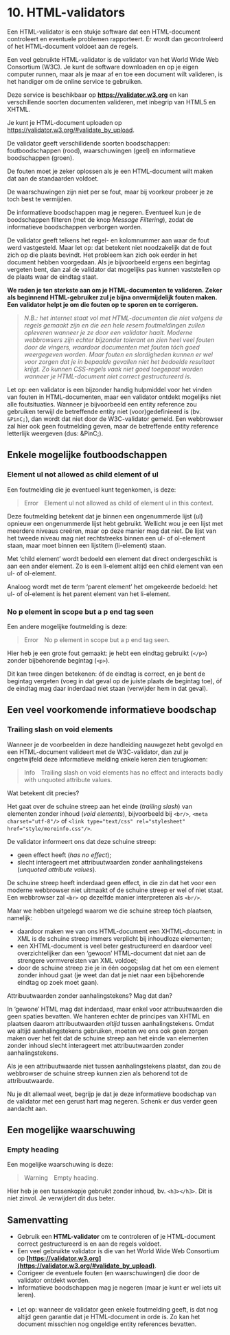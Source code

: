 # 10. HTML-validators

Een HTML-validator is een stukje software dat een HTML-document controleert en eventuele problemen rapporteert. Er wordt dan gecontroleerd of het HTML-document voldoet aan de regels.

Een veel gebruikte HTML-validator is de validator van het World Wide Web Consortium (W3C). Je kunt de software downloaden en op je eigen computer runnen, maar als je maar af en toe een document wilt valideren, is het handiger om de online service te gebruiken.

Deze service is beschikbaar op **https://validator.w3.org** en kan verschillende soorten documenten valideren, met inbegrip van HTML5 en XHTML.

Je kunt je HTML-document uploaden op https://validator.w3.org/#validate_by_upload.

De validator geeft verschilldende soorten boodschappen: foutboodschappen (rood), waarschuwingen (geel) en informatieve boodschappen (groen).

De fouten moet je zeker oplossen als je een HTML-document wilt maken dat aan de standaarden voldoet.

De waarschuwingen zijn niet per se fout, maar bij voorkeur probeer je ze toch best te vermijden.

De informatieve boodschappen mag je negeren. Eventueel kun je de boodschappen filteren (met de knop _Message Filtering_), zodat de informatieve boodschappen verborgen worden.

De validator geeft telkens het regel- en kolomnummer aan waar de fout werd vastgesteld. Maar let op: dat betekent niet noodzakelijk dat de fout zich op die plaats bevindt. Het probleem kan zich ook eerder in het document hebben voorgedaan. Als je bijvoorbeeld ergens een begintag vergeten bent, dan zal de validator dat mogelijks pas kunnen vaststellen op de plaats waar de eindtag staat.

**We raden je ten sterkste aan om je HTML-documenten te valideren. Zeker als beginnend HTML-gebruiker zul je bijna onvermijdelijk fouten maken. Een validator helpt je om die fouten op te sporen en te corrigeren.**

> *N.B.: het internet staat vol met HTML-documenten die niet volgens de regels gemaakt zijn en die een hele resem foutmeldingen zullen opleveren wanneer je ze door een validator haalt. Moderne webbrowsers zijn echter bijzonder tolerant en zien heel veel fouten door de vingers, waardoor documenten met fouten tóch goed weergegeven worden. Maar fouten en slordigheden kunnen er wel voor zorgen dat je in bepaalde gevallen niet het bedoelde resultaat krijgt. Zo kunnen CSS-regels vaak niet goed toegepast worden wanneer je HTML-document niet correct gestructureerd is.*

Let op: een validator is een bijzonder handig hulpmiddel voor het vinden van fouten in HTML-documenten, maar een validator ontdekt mogelijks niet alle foutsituaties. Wanneer je bijvoorbeeld een entity reference zou gebruiken terwijl de betreffende entity niet (voor)gedefinieerd is (bv. `&PinC;`), dan wordt dat niet door de W3C-validator gemeld. Een webbrowser zal hier ook geen foutmelding geven, maar de betreffende entity reference letterlijk weergeven (dus: &PinC;).

## Enkele mogelijke foutboodschappen

### Element ul not allowed as child element of ul

Een foutmelding die je eventueel kunt tegenkomen, is deze:

> Error Element ul not allowed as child of element ul in this context.

Deze foutmelding betekent dat je binnen een ongenummerde lijst (ul) opnieuw een ongenummerde lijst hebt gebruikt. Wellicht wou je een lijst met meerdere niveaus creëren, maar op deze manier mag dat niet. De lijst van het tweede niveau mag niet rechtstreeks binnen een ul- of ol-element staan, maar moet binnen een lijstitem (li-element) staan.

Met ‘child element’ wordt bedoeld een element dat direct ondergeschikt is aan een ander element. Zo is een li-element altijd een child element van een ul- of ol-element.

Analoog wordt met de term ‘parent element’ het omgekeerde bedoeld: het ul- of ol-element is het parent element van het li-element.

### No p element in scope but a p end tag seen

Een andere mogelijke foutmelding is deze:

> Error No p element in scope but a p end tag seen.

Hier heb je een grote fout gemaakt: je hebt een eindtag gebruikt (`</p>`) zonder bijbehorende begintag (`<p>`).

Dit kan twee dingen betekenen: óf de eindtag is correct, en je bent de begintag vergeten (voeg in dat geval op de juiste plaats de begintag toe), óf de eindtag mag daar inderdaad niet staan (verwijder hem in dat geval).

## Een veel voorkomende informatieve boodschap

### Trailing slash on void elements

Wanneer je de voorbeelden in deze handleiding nauwgezet hebt gevolgd en een HTML-document valideert met de W3C-validator, dan zul je ongetwijfeld deze informatieve melding enkele keren zien terugkomen:

> Info Trailing slash on void elements has no effect and interacts badly with unquoted attribute values.

Wat betekent dit precies?

Het gaat over de schuine streep aan het einde (_trailing slash_) van elementen zonder inhoud (_void elements_), bijvoorbeeld bij `<br/>`, `<meta charset="utf-8"/>` of `<link type="text/css" rel="stylesheet" href="style/moreinfo.css"/>`.

De validator informeert ons dat deze schuine streep:

- geen effect heeft (_has no effect_);
- slecht interageert met attribuutwaarden zonder aanhalingstekens (_unquoted attribute values_).

De schuine streep heeft inderdaad geen effect, in die zin dat het voor een moderne webbrowser niet uitmaakt of de schuine streep er wel of niet staat. Een webbrowser zal `<br>` op dezelfde manier interpreteren als `<br/>`.

Maar we hebben uitgelegd waarom we die schuine streep tóch plaatsen, namelijk:

- daardoor maken we van ons HTML-document een XHTML-document: in XML is de schuine streep immers verplicht bij inhoudloze elementen;
- een XHTML-document is veel beter gestructureerd en daardoor veel overzichtelijker dan een ‘gewoon’ HTML-document dat niet aan de strengere vormvereisten van XML voldoet;
- door de schuine streep zie je in één oogopslag dat het om een element zonder inhoud gaat (je weet dan dat je niet naar een bijbehorende eindtag op zoek moet gaan).

Attribuutwaarden zonder aanhalingstekens? Mag dat dan?

In ‘gewone’ HTML mag dat inderdaad, maar enkel voor attribuutwaarden die geen spaties bevatten. We hanteren echter de principes van XHTML en plaatsen daarom attribuutwaarden _altijd_ tussen aanhalingstekens. Omdat we altijd aanhalingstekens gebruiken, moeten we ons ook geen zorgen maken over het feit dat de schuine streep aan het einde van elementen zonder inhoud slecht interageert met attribuutwaarden zonder aanhalingstekens.

Als je een attribuutwaarde niet tussen aanhalingstekens plaatst, dan zou de webbrowser de schuine streep kunnen zien als behorend tot de attribuutwaarde.

Nu je dit allemaal weet, begrijp je dat je deze informatieve boodschap van de validator met een gerust hart mag negeren. Schenk er dus verder geen aandacht aan.

## Een mogelijke waarschuwing

### Empty heading

Een mogelijke waarschuwing is deze:

> Warning Empty heading.

Hier heb je een tussenkopje gebruikt zonder inhoud, bv. `<h3></h3>`. Dit is niet zinvol. Je verwijdert dit dus beter.

## Samenvatting

- Gebruik een **HTML-validator** om te controleren of je HTML-document correct gestructureerd is en aan de regels voldoet.
- Een veel gebruikte validator is die van het World Wide Web Consortium op **[https://validator.w3.org](https://validator.w3.org/#validate_by_upload)**.
- Corrigeer de eventuele fouten (en waarschuwingen) die door de validator ontdekt worden.
- Informatieve boodschappen mag je negeren (maar je kunt er wel iets uit leren).<br/><br/>
- Let op: wanneer de validator geen enkele foutmelding geeft, is dat nog altijd geen garantie dat je HTML-document in orde is. Zo kan het document misschien nog ongeldige entity references bevatten.
